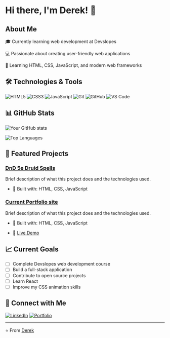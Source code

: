 # Hi there, I'm Derek! 👋

## About Me

🎓 Currently learning web development at Devslopes 

💻 Passionate about creating user-friendly web applications

🌱 Learning HTML, CSS, JavaScript, and modern web frameworks


## 🛠️ Technologies & Tools

![HTML5](https://img.shields.io/badge/-HTML5-E34C26?style=flat-square&logo=html5&logoColor=white)
![CSS3](https://img.shields.io/badge/-CSS3-1572B6?style=flat-square&logo=css3)
![JavaScript](https://img.shields.io/badge/-JavaScript-F7DF1E?style=flat-square&logo=javascript&logoColor=black)
![Git](https://img.shields.io/badge/-Git-F05032?style=flat-square&logo=git&logoColor=white)
![GitHub](https://img.shields.io/badge/-GitHub-181717?style=flat-square&logo=github)
![VS Code](https://img.shields.io/badge/-VS%20Code-007ACC?style=flat-square&logo=visual-studio-code)

## 📊 GitHub Stats

![Your GitHub stats](https://github-readme-stats.vercel.app/api?username=Duskaryis&show_icons=true&theme=dark)

![Top Languages](https://github-readme-stats.vercel.app/api/top-langs/?username=Duskaryis&layout=compact&theme=dark)

## 🚀 Featured Projects

### [DnD 5e Druid Spells](https://github.com/Duskaryis/dnd5eDruidSpells)
Brief description of what this project does and the technologies used.
- 🔧 Built with: HTML, CSS, JavaScript
<!-- - 🌟 Key features: Feature 1, Feature 2, Feature 3
- 🔗 [Live Demo](https://yourusername.github.io/project1) -->

### [Current Portfolio site](https://github.com/Duskaryis/portfolioSite?tab=readme-ov-file)
Brief description of what this project does and the technologies used.
- 🔧 Built with: HTML, CSS, JavaScript
<!-- - 🌟 Key features: Feature 1, Feature 2, Feature 3 -->
- 🔗 [Live Demo](https://duskaryis.github.io/portfolioSite/)

## 📈 Current Goals

- [ ] Complete Devslopes web development course
- [ ] Build a full-stack application
- [ ] Contribute to open source projects
- [ ] Learn React 
- [ ] Improve my CSS animation skills

## 🤝 Connect with Me

[![LinkedIn](https://img.shields.io/badge/-LinkedIn-0077B5?style=flat-square&logo=linkedin&logoColor=white)](https://www.linkedin.com/in/derek-payne-1614b2241/)
[![Portfolio](https://img.shields.io/badge/-Portfolio-000000?style=flat-square&logo=react&logoColor=white)](https://duskaryis.github.io/portfolioSite/)


---

⭐️ From [Derek](https://github.com/yourusername)